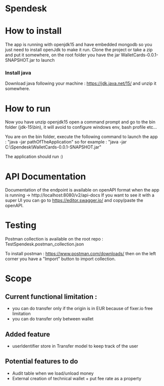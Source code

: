 # Spendesk


# How to install

The app is running with openjdk15 and have embedded mongodb so you just need to install openJdk to make it run.
Clone the project or take a zip and put it somewhere, on the root folder you have the jar WalletCards-0.0.1-SNAPSHOT.jar to launch

### Install java

Download java following your machine : https://jdk.java.net/15/ and unzip it somewhere.

# How to run

Now you have unzip openjdk15 open a command prompt and go to the bin folder (jdk-15\bin), it will avoid to configure windows env, bash profile etc...

You are on the bin folder, execute the following command to launch the app :
"java -jar pathOfTheApplication" so for example : "java -jar C:\Spendesk\WalletCards-0.0.1-SNAPSHOT.jar"

The application should run :)

# API Documentation

Documentation of the endpoint is available on openAPI format when the app is running -> http://localhost:8080/v2/api-docs
If you want to see it with a super UI you can go to https://editor.swagger.io/ and copy/paste the openAPI.

# Testing

Postman collection is available on the root repo : TestSpendesk.postman_collection.json

To install postman : https://www.postman.com/downloads/ then on the left corner you have a "Import" button to import collection.


# Scope

## Current functional limitation : 
- you can do transfer only if the origin is in EUR because of fixer.io free limitation
- you can do transfer only between wallet

## Added feature
- userIdentifier store in Transfer model to keep track of the user

## Potential features to do
- Audit table when we load/unload money
- External creation of technical wallet + put fee rate as a property

